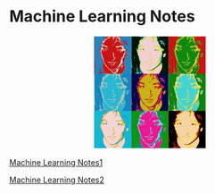# Machine Learning Notes
<div style='text-align:center;'>
  <img src="hinton.jpg">
</div>

[Machine Learning Notes1](https://github.com/McDo/Machine-Learning-Notes/blob/master/mln.pdf)

[Machine Learning Notes2](https://github.com/McDo/Machine-Learning-Notes/blob/master/mln2.pdf)
